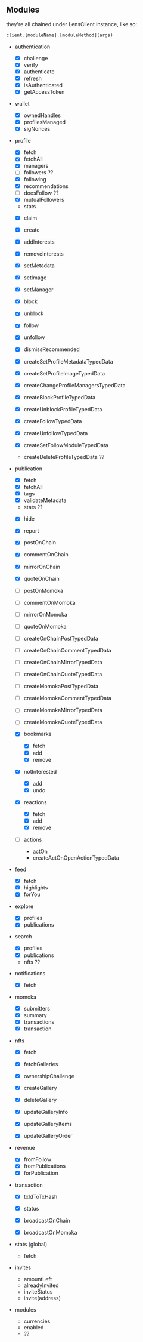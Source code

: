 ## Modules

they're all chained under LensClient instance, like so:

```ts
client.[moduleName].[moduleMethod](args)
```

- authentication

  - [x] challenge
  - [x] verify
  - [x] authenticate
  - [x] refresh
  - [x] isAuthenticated
  - [x] getAccessToken

- wallet

  - [x] ownedHandles
  - [x] profilesManaged
  - [x] sigNonces

- profile

  - [x] fetch
  - [x] fetchAll
  - [x] managers
  - [ ] followers ??
  - [x] following
  - [x] recommendations
  - [ ] doesFollow ??
  - [x] mutualFollowers
  - stats

  - [x] claim
  - [x] create
  - [x] addInterests
  - [x] removeInterests
  - [x] setMetadata
  - [x] setImage
  - [x] setManager
  - [x] block
  - [x] unblock
  - [x] follow
  - [x] unfollow
  - [x] dismissRecommended

  - [x] createSetProfileMetadataTypedData
  - [x] createSetProfileImageTypedData
  - [x] createChangeProfileManagersTypedData
  - [x] createBlockProfileTypedData
  - [x] createUnblockProfileTypedData
  - [x] createFollowTypedData
  - [x] createUnfollowTypedData
  - [x] createSetFollowModuleTypedData
  - createDeleteProfileTypedData ??

- publication

  - [x] fetch
  - [x] fetchAll
  - [x] tags
  - [x] validateMetadata
  - stats ??

  - [x] hide
  - [x] report

  - [x] postOnChain
  - [x] commentOnChain
  - [x] mirrorOnChain
  - [x] quoteOnChain

  - [ ] postOnMomoka
  - [ ] commentOnMomoka
  - [ ] mirrorOnMomoka
  - [ ] quoteOnMomoka

  - [ ] createOnChainPostTypedData
  - [ ] createOnChainCommentTypedData
  - [ ] createOnChainMirrorTypedData
  - [ ] createOnChainQuoteTypedData
  - [ ] createMomokaPostTypedData
  - [ ] createMomokaCommentTypedData
  - [ ] createMomokaMirrorTypedData
  - [ ] createMomokaQuoteTypedData

  - [x] bookmarks

    - [x] fetch
    - [x] add
    - [x] remove

  - [x] notInterested

    - [x] add
    - [x] undo

  - [x] reactions

    - [x] fetch
    - [x] add
    - [x] remove

  - [ ] actions

    - actOn
    - createActOnOpenActionTypedData

- feed

  - [x] fetch
  - [x] highlights
  - [x] forYou

- explore

  - [x] profiles
  - [x] publications

- search

  - [x] profiles
  - [x] publications
  - nfts ??

- notifications

  - [x] fetch

- momoka

  - [x] submitters
  - [x] summary
  - [x] transactions
  - [x] transaction

- nfts

  - [x] fetch
  - [x] fetchGalleries

  - [x] ownershipChallenge
  - [x] createGallery
  - [x] deleteGallery
  - [x] updateGalleryInfo
  - [x] updateGalleryItems
  - [x] updateGalleryOrder

- revenue

  - [x] fromFollow
  - [x] fromPublications
  - [x] forPublication

- transaction

  - [x] txIdToTxHash
  - [x] status

  - [x] broadcastOnChain
  - [x] broadcastOnMomoka

- stats (global)

  - fetch

- invites

  - amountLeft
  - alreadyInvited
  - inviteStatus
  - invite(address)

- modules
  - currencies
  - enabled
  - ??
